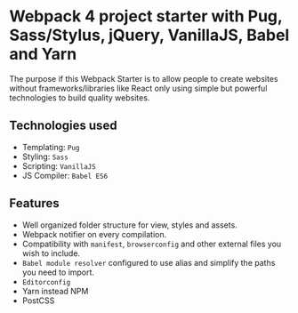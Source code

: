 # Webpack 4 project starter with Pug, Sass/Stylus, jQuery, VanillaJS, Babel and Yarn

The purpose if this Webpack Starter is to allow people to create websites without frameworks/libraries like React only using simple but powerful technologies to build quality websites.

## Technologies used

- Templating: `Pug`
- Styling: `Sass`
- Scripting: `VanillaJS`
- JS Compiler: `Babel ES6`

## Features

- Well organized folder structure for view, styles and assets.
- Webpack notifier on every compilation.
- Compatibility with `manifest`, `browserconfig` and other external files you wish to include.
- `Babel module resolver` configured to use alias and simplify the paths you need to import.
- `Editorconfig`
- Yarn instead NPM
- PostCSS
